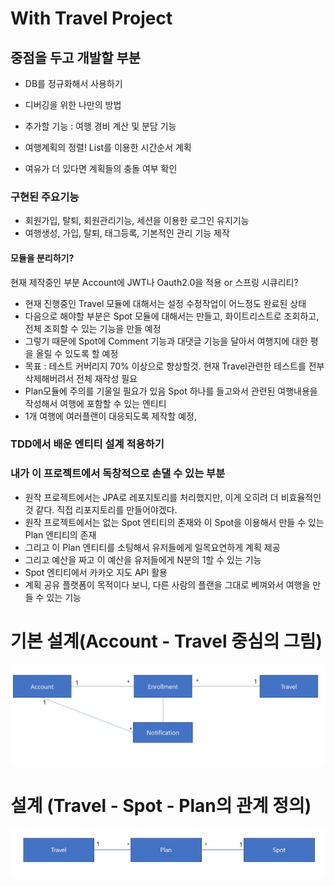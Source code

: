 # With Travel Project

## 중점을 두고 개발할 부분

 - DB를 정규화해서 사용하기
 
 - 디버깅을 위한 나만의 방법

 - 추가할 기능 : 여행 경비 계산 및 분담 기능
 
 - 여행계획의 정렬! List를 이용한 시간순서 계획 
 - 여유가 더 있다면 계획들의 충돌 여부 확인

### 구현된 주요기능

 - 회원가입, 탈퇴, 회원관리기능, 세션을 이용한 로그인 유지기능
 - 여행생성, 가입, 탈퇴, 태그등록, 기본적인 관리 기능 제작

#### 모듈을 분리하기?

현재 제작중인 부분 Account에 JWT나 Oauth2.0을 적용 or 스프링 시큐리티?

 - 현재 진행중인 Travel 모듈에 대해서는 설정 수정작업이 어느정도 완료된 상태
 - 다음으로 해야할 부분은 Spot 모듈에 대해서는 만들고, 화이트리스트로 조회하고, 전체 조회할 수 있는 기능을 만들 예정
 - 그렇기 때문에 Spot에 Comment 기능과 대댓글 기능을 달아서 여행지에 대한 평을 올릴 수 있도록 할 예정
 - 목표 : 테스트 커버리지 70% 이상으로 향상할것. 현재 Travel관련한 테스트를 전부 삭제해버려서 전체 재작성 필요
 - Plan모듈에 주의를 기울일 필요가 있음 Spot 하나를 들고와서 관련된 여행내용을 작성해서 여행에 포함할 수 있는 엔티티
 - 1개 여행에 여러플랜이 대응되도록 제작할 예정, 

### TDD에서 배운 엔티티 설계 적용하기 
### 내가 이 프로젝트에서 독창적으로 손댈 수 있는 부분
 - 원작 프로젝트에서는 JPA로 레포지토리를 처리했지만, 이게 오히려 더 비효율적인것 같다. 직접 리포지토리를 만들어야겠다.
 - 원작 프로젝트에서는 없는 Spot 엔티티의 존재와 이 Spot을 이용해서 만들 수 있는 Plan 엔티티의 존재 
 - 그리고 이 Plan 엔티티를 소팅해서 유저들에게 일목요연하게 계획 제공
 - 그리고 예산을 짜고 이 예산을 유저들에게 N분의 1할 수 있는 기능
 - Spot 엔티티에서 카카오 지도 API 활용 
 - 계획 공유 플랫폼이 목적이다 보니, 다른 사람의 플랜을 그대로 베껴와서 여행을 만들 수 있는 기능
# 기본 설계(Account - Travel  중심의 그림)
![](161652.jpg)

# 설계 (Travel - Spot - Plan의 관계 정의)
![](115832.jpg)